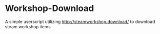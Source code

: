 # Workshop-Download
A simple userscript utilizing http://steamworkshop.download/ to download steam workshop items
